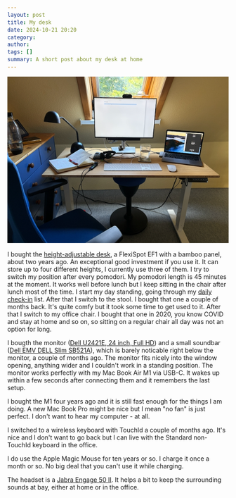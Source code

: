 ```yaml
---
layout: post
title: My desk
date: 2024-10-21 20:20
category: 
author: 
tags: []
summary: A short post about my desk at home
---
```

![A picture from my current setup](/assets/my-desk.png)

I bought the [height-adjustable desk](https://www.flexispot.de/elektrisch-hohenverstellbares-tischgestell-e1.html), a FlexiSpot EF1 with a bamboo panel, about two years ago. An exceptional good investment if you use it.
It can store up to four different heights, I currently use three of them.
I try to switch my position after every pomodori. My pomodori length is 45 minutes at the moment. It works well before lunch but I keep sitting in the chair after lunch most of the time.
I start my day standing, going through my [daily check-in](https://alexfuerstenau.com/productivity/2024/03/09/daily-check-in-checklist.html) list.
After that I switch to the stool. I bought that one a couple of months back. It's quite comfy but it took some time to get used to it.
After that I switch to my office chair. I bought that one in 2020, you know COVID and stay at home and so on, so sitting on a regular chair all day was not an option for long.

I bougth the monitor ([Dell U2421E, 24 inch, Full HD](https://www.amazon.de/gp/product/B08KP4GFXW/)) and a small soundbar ([Dell EMV DELL Slim SB521A](https://www.amazon.de/gp/product/B08MSR3BCB/)), which is barely noticable right below the monitor, a couple of months ago. The monitor fits nicely into the window opening, anything wider and I couldn't work in a standing position. The monitor works perfectly with my Mac Book Air M1 via USB-C. It wakes up within a few seconds after connecting them and it remembers the last setup.

I bought the M1 four years ago and it is still fast enough for the things I am doing. A new Mac Book Pro might be nice but I mean "no fan" is just perfect. I don't want to hear my computer - at all.

I switched to a wireless keyboard with TouchId a couple of months ago. It's nice and I don't want to go back but I can live with the Standard non-TouchId keyboard in the office.

I do use the Apple Magic Mouse for ten years or so. I charge it once a month or so. No big deal that you can't use it while charging.

The headset is a [Jabra Engage 50 II](https://www.amazon.de/gp/product/B0B783RJWG/). It helps a bit to keep the surrounding sounds at bay, either at home or in the office.
